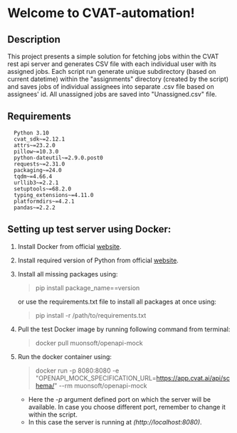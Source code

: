 # Welcome to CVAT-automation!


## Description

This project presents a simple solution for fetching jobs within the CVAT rest api server and generates CSV file with each individual user with its assigned jobs. Each script run generate unique subdirectory (based on current datetime) within the "assignments" directory (created by the script) and saves jobs of individual assignees into separate .csv file based on assignees' id. All unassigned jobs are saved into "Unassigned.csv" file.




## Requirements
      Python 3.10
      cvat_sdk~=2.12.1
      attrs~=23.2.0
      pillow~=10.3.0
      python-dateutil~=2.9.0.post0
      requests~=2.31.0
      packaging~=24.0
      tqdm~=4.66.4
      urllib3~=2.2.1
      setuptools~=68.2.0
      typing_extensions~=4.11.0
      platformdirs~=4.2.1
      pandas~=2.2.2

## Setting up test server using Docker:
1. Install Docker from official [website](https://www.docker.com/get-started/).
2. Install required version of Python from official [website](https://www.python.org/downloads/).
3. Install all missing packages using:
   > pip install package_name==version

   or use the requirements.txt file to install all packages at once using:
   > pip install -r /path/to/requirements.txt
   
4. Pull the test Docker image by running following command from terminal:
   >docker pull muonsoft/openapi-mock
5. Run the docker container using:
   >docker run -p 8080:8080 -e "OPENAPI_MOCK_SPECIFICATION_URL=https://app.cvat.ai/api/schema/" --rm muonsoft/openapi-mock

   * Here the *-p* argument defined port on which the server will be available. In case you choose different port, remember to change it within the script.
   * In this case the server is running at *(http://localhost:8080)*.





